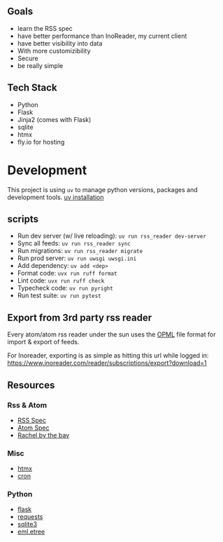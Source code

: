 ## Goals
- learn the RSS spec
- have better performance than InoReader, my current client
- have better visibility into data
- With more customizibility
- Secure 
- be really simple

## Tech Stack
- Python
- Flask
- Jinja2 (comes with Flask)
- sqlite
- htmx
- fly.io for hosting
  
# Development 
This project is using `uv` to manage python versions, packages and development tools. [uv installation](https://docs.astral.sh/uv/getting-started/installation/)
## scripts
- Run dev server (w/ live reloading): `uv run rss_reader dev-server`
- Sync all feeds: `uv run rss_reader sync`
- Run migrations: `uv run rss_reader migrate`
- Run prod server: `uv run uwsgi uwsgi.ini`
- Add dependency: `uv add <dep>`
- Format code: `uvx run ruff format`
- Lint code: `uvx run ruff check`
- Typecheck code: `uv run pyright`
- Run test suite: `uv run pytest`

## Export from 3rd party rss reader
Every atom/atom rss reader under the sun uses the [OPML](https://en.wikipedia.org/wiki/OPML) file format for import & export of feeds.

For Inoreader, exporting is as simple as hitting this url while logged in:
https://www.inoreader.com/reader/subscriptions/export?download=1

## Resources

### Rss & Atom 
- [RSS Spec](https://www.rssboard.org/rss-specification)
- [Atom Spec](https://www.ietf.org/rfc/rfc4287.txt)
- [Rachel by the bay](https://rachelbythebay.com/w/2024/08/17/hash/)

### Misc
- [htmx](https://htmx.org/docs/)
- [cron](https://crontab.guru/)

### Python
- [flask](https://flask.palletsprojects.com/en/stable/quickstart/)
- [requests](https://pypi.org/project/requests/)
- [sqlite3](https://docs.python.org/3/library/sqlite3.html#sqlite3-reference)
- [eml.etree](https://docs.python.org/3/library/xml.etree.elementtree.html#module-xml.etree.ElementTree)
